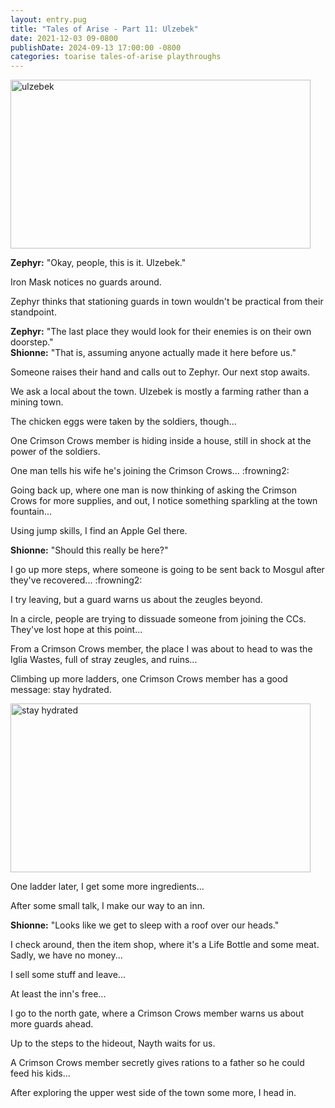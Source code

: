 ```yaml
---
layout: entry.pug
title: "Tales of Arise - Part 11: Ulzebek"
date: 2021-12-03 09-0800
publishDate: 2024-09-13 17:00:00 -0800
categories: toarise tales-of-arise playthroughs
---
```


<img src="https://i.imgur.com/RV1555K.jpg" alt="ulzebek" id="hd-liveblog" width="480" height="270" />

**Zephyr:** "Okay, people, this is it. Ulzebek."

Iron Mask notices no guards around.

Zephyr thinks that stationing guards in town wouldn't be practical from their standpoint.

**Zephyr:** "The last place they would look for their enemies is on their own doorstep."<br/>
**Shionne:** "That is, assuming anyone actually made it here before us."

Someone raises their hand and calls out to Zephyr. Our next stop awaits.

We ask a local about the town. Ulzebek is mostly a farming rather than a mining town.

The chicken eggs were taken by the soldiers, though...

One Crimson Crows member is hiding inside a house, still in shock at the power of the soldiers.

One man tells his wife he's joining the Crimson Crows... :frowning2:

Going back up, where one man is now thinking of asking the Crimson Crows for more supplies, and out, I notice something sparkling at the town fountain...

Using jump skills, I find an Apple Gel there.

**Shionne:** "Should this really be here?"

I go up more steps, where someone is going to be sent back to Mosgul after they've recovered... :frowning2:

I try leaving, but a guard warns us about the zeugles beyond.

In a circle, people are trying to dissuade someone from joining the CCs. They've lost hope at this point...

From a Crimson Crows member, the place I was about to head to was the Iglia Wastes, full of stray zeugles, and ruins...

Climbing up more ladders, one Crimson Crows member has a good message: stay hydrated.

<img src="https://i.imgur.com/QPTGgQe.jpg" alt="stay hydrated" id="hd-liveblog" width="480" height="270" />

One ladder later, I get some more ingredients...

After some small talk, I make our way to an inn.

**Shionne:** "Looks like we get to sleep with a roof over our heads."

I check around, then the item shop, where it's a Life Bottle and some meat. Sadly, we have no money...

I sell some stuff and leave...

At least the inn's free...

I go to the north gate, where a Crimson Crows member warns us about more guards ahead.

Up to the steps to the hideout, Nayth waits for us.

A Crimson Crows member secretly gives rations to a father so he could feed his kids...

After exploring the upper west side of the town some more, I head in.